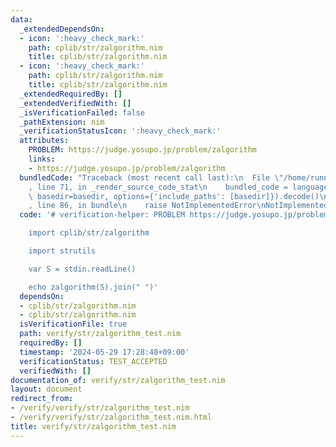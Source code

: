 ```yaml
---
data:
  _extendedDependsOn:
  - icon: ':heavy_check_mark:'
    path: cplib/str/zalgorithm.nim
    title: cplib/str/zalgorithm.nim
  - icon: ':heavy_check_mark:'
    path: cplib/str/zalgorithm.nim
    title: cplib/str/zalgorithm.nim
  _extendedRequiredBy: []
  _extendedVerifiedWith: []
  _isVerificationFailed: false
  _pathExtension: nim
  _verificationStatusIcon: ':heavy_check_mark:'
  attributes:
    PROBLEM: https://judge.yosupo.jp/problem/zalgorithm
    links:
    - https://judge.yosupo.jp/problem/zalgorithm
  bundledCode: "Traceback (most recent call last):\n  File \"/home/runner/.local/lib/python3.10/site-packages/onlinejudge_verify/documentation/build.py\"\
    , line 71, in _render_source_code_stat\n    bundled_code = language.bundle(stat.path,\
    \ basedir=basedir, options={'include_paths': [basedir]}).decode()\n  File \"/home/runner/.local/lib/python3.10/site-packages/onlinejudge_verify/languages/nim.py\"\
    , line 86, in bundle\n    raise NotImplementedError\nNotImplementedError\n"
  code: '# verification-helper: PROBLEM https://judge.yosupo.jp/problem/zalgorithm

    import cplib/str/zalgorithm

    import strutils

    var S = stdin.readLine()

    echo zalgorithm(S).join(" ")'
  dependsOn:
  - cplib/str/zalgorithm.nim
  - cplib/str/zalgorithm.nim
  isVerificationFile: true
  path: verify/str/zalgorithm_test.nim
  requiredBy: []
  timestamp: '2024-05-29 17:28:48+09:00'
  verificationStatus: TEST_ACCEPTED
  verifiedWith: []
documentation_of: verify/str/zalgorithm_test.nim
layout: document
redirect_from:
- /verify/verify/str/zalgorithm_test.nim
- /verify/verify/str/zalgorithm_test.nim.html
title: verify/str/zalgorithm_test.nim
---
```

